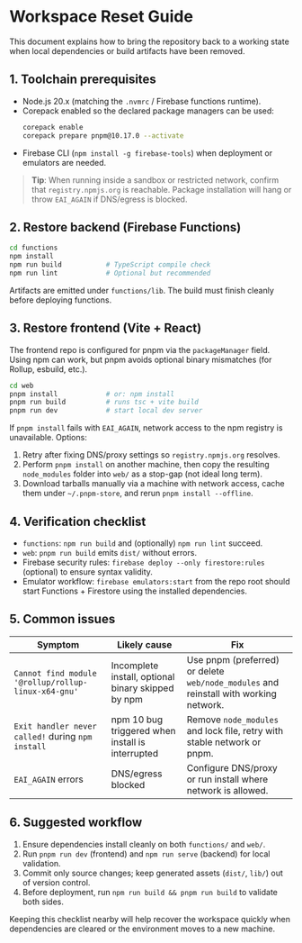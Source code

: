 # Workspace Reset Guide

This document explains how to bring the repository back to a working state when local dependencies or build artifacts have been removed.

## 1. Toolchain prerequisites

- Node.js 20.x (matching the `.nvmrc` / Firebase functions runtime).
- Corepack enabled so the declared package managers can be used:
  ```bash
  corepack enable
  corepack prepare pnpm@10.17.0 --activate
  ```
- Firebase CLI (`npm install -g firebase-tools`) when deployment or emulators are needed.

> **Tip**: When running inside a sandbox or restricted network, confirm that `registry.npmjs.org` is reachable. Package installation will hang or throw `EAI_AGAIN` if DNS/egress is blocked.

## 2. Restore backend (Firebase Functions)

```bash
cd functions
npm install
npm run build           # TypeScript compile check
npm run lint            # Optional but recommended
```

Artifacts are emitted under `functions/lib`. The build must finish cleanly before deploying functions.

## 3. Restore frontend (Vite + React)

The frontend repo is configured for pnpm via the `packageManager` field. Using npm can work, but pnpm avoids optional binary mismatches (for Rollup, esbuild, etc.).

```bash
cd web
pnpm install            # or: npm install
pnpm run build          # runs tsc + vite build
pnpm run dev            # start local dev server
```

If `pnpm install` fails with `EAI_AGAIN`, network access to the npm registry is unavailable. Options:

1. Retry after fixing DNS/proxy settings so `registry.npmjs.org` resolves.
2. Perform `pnpm install` on another machine, then copy the resulting `node_modules` folder into `web/` as a stop-gap (not ideal long term).
3. Download tarballs manually via a machine with network access, cache them under `~/.pnpm-store`, and rerun `pnpm install --offline`.

## 4. Verification checklist

- `functions`: `npm run build` and (optionally) `npm run lint` succeed.
- `web`: `pnpm run build` emits `dist/` without errors.
- Firebase security rules: `firebase deploy --only firestore:rules` (optional) to ensure syntax validity.
- Emulator workflow: `firebase emulators:start` from the repo root should start Functions + Firestore using the installed dependencies.

## 5. Common issues

| Symptom | Likely cause | Fix |
| --- | --- | --- |
| `Cannot find module '@rollup/rollup-linux-x64-gnu'` | Incomplete install, optional binary skipped by npm | Use pnpm (preferred) or delete `web/node_modules` and reinstall with working network. |
| `Exit handler never called!` during `npm install` | npm 10 bug triggered when install is interrupted | Remove `node_modules` and lock file, retry with stable network or pnpm. |
| `EAI_AGAIN` errors | DNS/egress blocked | Configure DNS/proxy or run install where network is allowed. |

## 6. Suggested workflow

1. Ensure dependencies install cleanly on both `functions/` and `web/`.
2. Run `pnpm run dev` (frontend) and `npm run serve` (backend) for local validation.
3. Commit only source changes; keep generated assets (`dist/`, `lib/`) out of version control.
4. Before deployment, run `npm run build && pnpm run build` to validate both sides.

Keeping this checklist nearby will help recover the workspace quickly when dependencies are cleared or the environment moves to a new machine.
